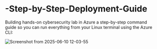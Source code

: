# -Step-by-Step-Deployment-Guide
Building hands-on cybersecurity lab in Azure  a step-by-step command guide so you can run everything from your Linux terminal using the Azure CLI:


![Screenshot from 2025-06-10 12-03-55](https://github.com/user-attachments/assets/30063914-c0f8-46f6-a2ff-fda16c76562a)
